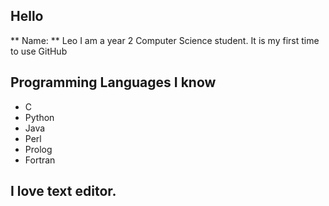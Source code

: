 ## Hello

** Name: ** Leo
 I am a year 2 Computer Science student. It is my first time to use GitHub

## Programming Languages I know

* C
* Python
* Java
* Perl
* Prolog
* Fortran

## I love text editor.

